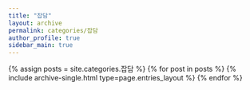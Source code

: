 ```yaml
---
title: "잡담"
layout: archive
permalink: categories/잡담
author_profile: true
sidebar_main: true
---
```



{% assign posts = site.categories.잡담 %}
{% for post in posts %} {% include archive-single.html type=page.entries_layout %} {% endfor %}
